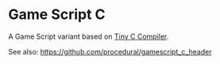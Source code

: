 # Game Script C

A Game Script variant based on [Tiny C Compiler](https://github.com/procedural/tinycc).

See also: https://github.com/procedural/gamescript_c_header
